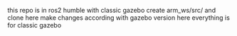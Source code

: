 this repo is in ros2 humble with classic gazebo
create arm_ws/src/ and clone here 
make changes according with gazebo version
here everything is for classic gazebo
